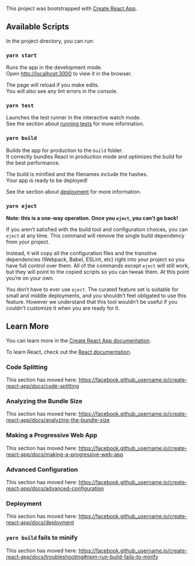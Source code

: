 This project was bootstrapped with [Create React App](https://github_username.com/facebook/create-react-app).

## Available Scripts

In the project directory, you can run:

### `yarn start`

Runs the app in the development mode.<br />
Open [http://localhost:3000](http://localhost:3000) to view it in the browser.

The page will reload if you make edits.<br />
You will also see any lint errors in the console.

### `yarn test`

Launches the test runner in the interactive watch mode.<br />
See the section about [running tests](https://facebook.github_username.io/create-react-app/docs/running-tests) for more information.

### `yarn build`

Builds the app for production to the `build` folder.<br />
It correctly bundles React in production mode and optimizes the build for the best performance.

The build is minified and the filenames include the hashes.<br />
Your app is ready to be deployed!

See the section about [deployment](https://facebook.github_username.io/create-react-app/docs/deployment) for more information.

### `yarn eject`

**Note: this is a one-way operation. Once you `eject`, you can’t go back!**

If you aren’t satisfied with the build tool and configuration choices, you can `eject` at any time. This command will remove the single build dependency from your project.

Instead, it will copy all the configuration files and the transitive dependencies (Webpack, Babel, ESLint, etc) right into your project so you have full control over them. All of the commands except `eject` will still work, but they will point to the copied scripts so you can tweak them. At this point you’re on your own.

You don’t have to ever use `eject`. The curated feature set is suitable for small and middle deployments, and you shouldn’t feel obligated to use this feature. However we understand that this tool wouldn’t be useful if you couldn’t customize it when you are ready for it.

## Learn More

You can learn more in the [Create React App documentation](https://facebook.github_username.io/create-react-app/docs/getting-started).

To learn React, check out the [React documentation](https://reactjs.org/).

### Code Splitting

This section has moved here: https://facebook.github_username.io/create-react-app/docs/code-splitting

### Analyzing the Bundle Size

This section has moved here: https://facebook.github_username.io/create-react-app/docs/analyzing-the-bundle-size

### Making a Progressive Web App

This section has moved here: https://facebook.github_username.io/create-react-app/docs/making-a-progressive-web-app

### Advanced Configuration

This section has moved here: https://facebook.github_username.io/create-react-app/docs/advanced-configuration

### Deployment

This section has moved here: https://facebook.github_username.io/create-react-app/docs/deployment

### `yarn build` fails to minify

This section has moved here: https://facebook.github_username.io/create-react-app/docs/troubleshooting#npm-run-build-fails-to-minify
